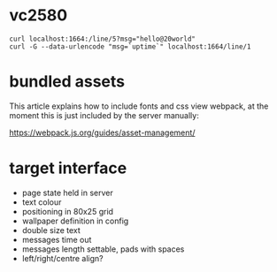 # vc2580

```
curl localhost:1664:/line/5?msg="hello@20world"
curl -G --data-urlencode "msg=`uptime`" localhost:1664/line/1
```

# bundled assets

This article explains how to include fonts and css view webpack, at the moment
this is just included by the server manually:

https://webpack.js.org/guides/asset-management/

# target interface

- page state held in server
- text colour
- positioning in 80x25 grid
- wallpaper definition in config
- double size text
- messages time out
- messages length settable, pads with spaces
- left/right/centre align?

